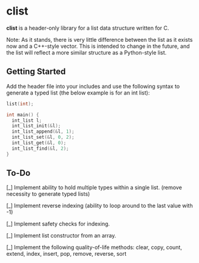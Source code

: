 # clist
**clist** is a header-only library for a list data structure written for C.

Note: As it stands, there is very little difference between the list as it exists now and a C++-style vector. This is intended to change in the future, and the list will reflect a more similar structure as a Python-style list.


## Getting Started

Add the header file into your includes and use the following syntax to generate a typed list (the below example is for an int list):

```C
list(int);

int main() {
  int_list l;
  int_list_init(&l);
  int_list_append(&l, 1);
  int_list_set(&l, 0, 2);
  int_list_get(&l, 0);
  int_list_find(&l, 2);
}
```


## To-Do
[_] Implement ability to hold multiple types within a single list. (remove necessity to generate typed lists)

[_] Implement reverse indexing (ability to loop around to the last value with -1)

[_] Implement safety checks for indexing.

[_] Implement list constructor from an array.

[_] Implement the following quality-of-life methods: clear, copy, count, extend, index, insert, pop, remove, reverse, sort
